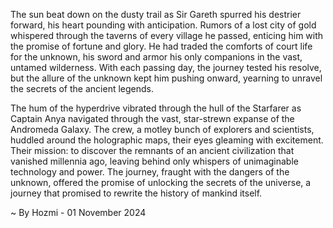 
The sun beat down on the dusty trail as Sir Gareth spurred his destrier forward, his heart pounding with anticipation. Rumors of a lost city of gold whispered through the taverns of every village he passed, enticing him with the promise of fortune and glory. He had traded the comforts of court life for the unknown, his sword and armor his only companions in the vast, untamed wilderness. With each passing day, the journey tested his resolve, but the allure of the unknown kept him pushing onward, yearning to unravel the secrets of the ancient legends.

The hum of the hyperdrive vibrated through the hull of the Starfarer as Captain Anya navigated through the vast, star-strewn expanse of the Andromeda Galaxy. The crew, a motley bunch of explorers and scientists, huddled around the holographic maps, their eyes gleaming with excitement. Their mission: to discover the remnants of an ancient civilization that vanished millennia ago, leaving behind only whispers of unimaginable technology and power. The journey, fraught with the dangers of the unknown, offered the promise of unlocking the secrets of the universe, a journey that promised to rewrite the history of mankind itself. 

~ By Hozmi - 01 November 2024
